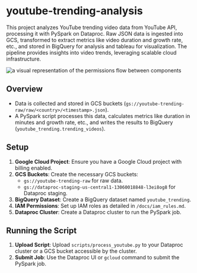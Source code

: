# youtube-trending-analysis
This project analyzes YouTube trending video data from YouTube API, processing it with PySpark on Dataproc. Raw JSON data is ingested into GCS, transformed to extract metrics like video duration and growth rate, etc., and stored in BigQuery for analysis and tableau for visualization. The pipeline provides insights into video trends, leveraging scalable cloud infrastructure.

![a visual representation of the permissions flow between components](https://github.com/user-attachments/assets/da0c81d9-1950-4c5b-a03e-4b9d98cc767b)


## Overview
- Data is collected and stored in GCS buckets (`gs://youtube-trending-raw/raw/<country>/<timestamp>.json`).
- A PySpark script processes this data, calculates metrics like duration in minutes and growth rate, etc., and writes the results to BigQuery (`youtube_trending.trending_videos`).

## Setup
1. **Google Cloud Project**: Ensure you have a Google Cloud project with billing enabled.
2. **GCS Buckets**: Create the necessary GCS buckets:
   - `gs://youtube-trending-raw` for raw data.
   - `gs://dataproc-staging-us-central1-13060018848-l3ei8og8` for Dataproc staging.
3. **BigQuery Dataset**: Create a BigQuery dataset named `youtube_trending`.
4. **IAM Permissions**: Set up IAM roles as detailed in `/docs/iam_rules.md`.
5. **Dataproc Cluster**: Create a Dataproc cluster to run the PySpark job.

## Running the Script
1. **Upload Script**: Upload `scripts/process_youtube.py` to your Dataproc cluster or a GCS bucket accessible by the cluster.
2. **Submit Job**: Use the Dataproc UI or `gcloud` command to submit the PySpark job.
